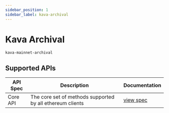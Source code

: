 ```yaml
---
sidebar_position: 1
sidebar_label: kava-archival
---
```


# Kava Archival

`kava-mainnet-archival`

## Supported APIs

| API Spec | Description                                               | Documentation                  |
| -------- | --------------------------------------------------------- | ------------------------------ |
| Core API | The core set of methods supported by all ethereum clients | [view spec](../specs/core-api) |
